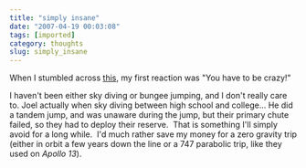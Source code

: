 ```yaml
---
title: "simply insane"
date: "2007-04-19 00:03:08"
tags: [imported]
category: thoughts
slug: simply_insane
---
```

	
When I stumbled across <a href="http://video.google.com/videoplay?docid=-1120619888350136916" title="Wow, nerves of steel">this</a>, my first reaction was "You have to be crazy!"

I haven't been either sky diving or bungee jumping, and I don't really care to. Joel actually when sky diving between high school and college... He did a tandem jump, and was unaware during the jump, but their primary chute failed, so they had to deploy their reserve.  That is something I'll simply avoid for a long while.  I'd much rather save my money for a zero gravity trip (either in orbit a few years down the line or a 747 parabolic trip, like they used on <em>Apollo 13</em>).
